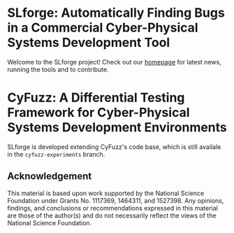 # SLforge: Automatically Finding Bugs in a Commercial Cyber-Physical Systems Development Tool

Welcome to the SLforge project! Check out our [homepage](https://github.com/verivital/slsf_randgen/wiki) for latest news, running the tools and to contribute.

# CyFuzz: A Differential Testing Framework for Cyber-Physical Systems Development Environments

SLforge is developed extending CyFuzz's code base, which is still availale in the `cyfuzz-experiments` branch.

## Acknowledgement

This material is based upon work supported by the National Science Foundation under Grants No. 1117369, 1464311, and 1527398. Any opinions, findings, and conclusions or recommendations expressed in this material are those of the author(s) and do not necessarily reflect the views of the National Science Foundation.
